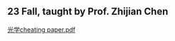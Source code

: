 ## 23 Fall, taught by Prof. Zhijian Chen

[光学cheating paper.pdf](https://ghproxy.wjsphy.top/https://raw.githubusercontent.com/StephenQSstarThomas/Lecture-Notes/main/光学/光学cheating%20paper.pdf)